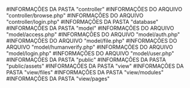 #INFORMAÇÕES DA PASTA "controller"
#INFORMAÇÕES DO ARQUIVO "controller/browse.php"
#INFORMAÇÕES DO ARQUIVO "controller/login.php"
#INFORMAÇÕES DA PASTA "database"
#INFORMAÇÕES DA PASTA "model"
#INFORMAÇÕES DO ARQUIVO "model/access.php"
#INFORMAÇÕES DO ARQUIVO "model/auth.php"
#INFORMAÇÕES DO ARQUIVO "model/file.php"
#INFORMAÇÕES DO ARQUIVO "model/humanverify.php"
#INFORMAÇÕES DO ARQUIVO "model/login.php"
#INFORMAÇÕES DO ARQUIVO "model/user.php"
#INFORMAÇÕES DA PASTA "public"
#INFORMAÇÕES DA PASTA "public/assets"
#INFORMAÇÕES DA PASTA "view"
#INFORMAÇÕES DA PASTA "view/files"
#INFORMAÇÕES DA PASTA "view/modules"
#INFORMAÇÕES DA PASTA "view/pages"